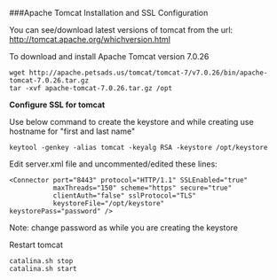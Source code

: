 ###Apache Tomcat Installation and SSL ConfigurationYou can see/download latest versions of tomcat from the url: http://tomcat.apache.org/whichversion.htmlTo download and install Apache Tomcat version 7.0.26    wget http://apache.petsads.us/tomcat/tomcat-7/v7.0.26/bin/apache-tomcat-7.0.26.tar.gz    tar -xvf apache-tomcat-7.0.26.tar.gz /opt**Configure SSL for tomcat**Use below command to create the keystore and while creating use hostname for "first and last name"    keytool -genkey -alias tomcat -keyalg RSA -keystore /opt/keystoreEdit server.xml file and uncommented/edited these lines:    <Connector port="8443" protocol="HTTP/1.1" SSLEnabled="true"               maxThreads="150" scheme="https" secure="true"               clientAuth="false" sslProtocol="TLS"                keystoreFile="/opt/keystore"               keystorePass="password" />Note: change password as while you are creating the keystoreRestart tomcat    catalina.sh stop    catalina.sh start